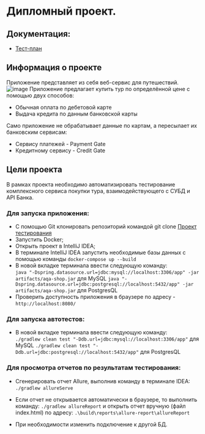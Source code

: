 # Дипломный проект.
## Документация:
- [Тест-план](https://github.com/Jenek619/Diplom/blob/main/docs/Plan.md)
## Информация о проекте
Приложение представляет из себя веб-сервис для путешествий.
![image](https://github.com/netology-code/qa-diploma/blob/master/pic/service.png?raw=true)
Приложение предлагает купить тур по определённой цене с помощью двух способов:

- Обычная оплата по дебетовой карте
- Выдача кредита по данным банковской карты

Само приложение не обрабатывает данные по картам, а пересылает их банковским сервисам:

- Сервису платежей - Payment Gate
- Кредитному сервису - Credit Gate

## Цели проекта
В рамках проекта необходимо автоматизировать тестирование комплексного сервиса покупки тура, взаимодействующего с СУБД и API Банка.

### Для запуска приложения:

- С помощью Git клонировать репозиторий командой git clone [Проект тестирования](https://github.com/Jenek619/Diplom/tree/main)
- Запустить Docker;
- Открыть проект в IntelliJ IDEA;
- В терминале IntelliJ IDEA запустить необходимые базы данных с помощью команды `docker-compose up --build`
- В новой вкладке терминала ввести следующую команду:  
   `java "-Dspring.datasource.url=jdbc:mysql://localhost:3306/app" -jar artifacts/aqa-shop.jar` для MySQL
   `java "-Dspring.datasource.url=jdbc:postgresql://localhost:5432/app" -jar artifacts/aqa-shop.jar` для PostgresQL
- Проверить доступность приложения в браузере по адресу - `http://localhost:8080/`

### Для запуска автотестов:

- В новой вкладке терминала ввести следующую команду:  
  `./gradlew clean test "-Ddb.url=jdbc:mysql://localhost:3306/app"` для MySQL
  `./gradlew clean test "-Ddb.url=jdbc:postgresql://localhost:5432/app"` для PostgresQL

### Для просмотра отчетов по результатам тестирования:
- Сгенерировать отчет Allure, выполнив команду в терминале IDEA: `./gradlew allureServe`
* Если отчет не открывается автоматически в браузере, то выполнить команду: `./gradlew allureReport` и открыть отчет вручную (файл index.html) по адресу: `.\build\reports\allure-report\allureReport`
- При необходимости изменить подключение к другой БД.

